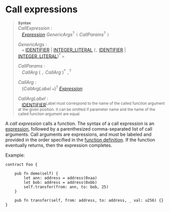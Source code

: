 # Call expressions


> **<sup>Syntax</sup>**\
> _CallExpression_ :\
> &nbsp;&nbsp; [_Expression_] _GenericArgs_<sup>?</sup> `(` _CallParams_<sup>?</sup> `)`
>
> _GenericArgs_ :\
> &nbsp;&nbsp; `<` [IDENTIFIER] | [INTEGER_LITERAL]  (`,` [IDENTIFIER] | [INTEGER_LITERAL])<sup>*</sup> `>`
>
> _CallParams_ :\
> &nbsp;&nbsp; _CallArg_&nbsp;( `,` _CallArg_ )<sup>\*</sup> `,`<sup>?</sup>
>
> _CallArg_ :\
> &nbsp;&nbsp; (_CallArgLabel_ `=`)<sup>?</sup> [_Expression_]
>
> _CallArgLabel_ :\
> &nbsp;&nbsp; [IDENTIFIER]<sup>Label must correspond to the name of the called function argument at the given position. It can be omitted if parameter name and the name of the called function argument are equal.</sup>

A *call expression* calls a function. The syntax of a call expression is an [expression], followed by a parenthesized comma-separated list of call arguments. Call arguments are expressions, and must be labeled and provided in the order specified in the [function definition]. If the function eventually returns, then the expression completes.


Example:

```fe
contract Foo {

    pub fn demo(self) {
        let ann: address = address(0xaa)
        let bob: address = address(0xbb)
        self.transfer(from: ann, to: bob, 25)
    }

    pub fn transfer(self, from: address, to: address, _ val: u256) {}
}
```

[_Expression_]: ./index.md
[expression]: ./index.md
[IDENTIFIER]: ../lexical_structure/identifiers.md
[INTEGER_LITERAL]: ../lexical_structure/tokens.md#integer-literals
[function definition]: ../items/functions.md
